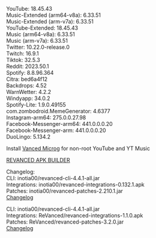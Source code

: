 YouTube: 18.45.43  
Music-Extended (arm64-v8a): 6.33.51  
Music-Extended (arm-v7a): 6.33.51  
YouTube-Extended: 18.45.43  
Music (arm64-v8a): 6.33.51  
Music (arm-v7a): 6.33.51  
Twitter: 10.22.0-release.0  
Twitch: 16.9.1  
Tiktok: 32.5.3  
Reddit: 2023.50.1  
Spotify: 8.8.96.364  
Citra: bed6a4f12  
Backdrops: 4.52  
WarnWetter: 4.2.2  
Windyapp: 34.0.2  
Spotify-Lite: 1.9.0.49155  
com.zombodroid.MemeGenerator: 4.6377  
Instagram-arm64: 275.0.0.27.98  
Facebook-Messenger-arm64: 441.0.0.0.20  
Facebook-Messenger-arm: 441.0.0.0.20  
DuoLingo: 5.134.2  

Install [Vanced Microg](https://github.com/TeamVanced/VancedMicroG/releases) for non-root YouTube and YT Music  

[REVANCED APK BUILDER](https://github.com/alsyundawy/revanced-apk-builder/)  

Changelog:  
CLI: inotia00/revanced-cli-4.4.1-all.jar  
Integrations: inotia00/revanced-integrations-0.132.1.apk  
Patches: inotia00/revanced-patches-2.210.1.jar  
[Changelog](https://github.com/inotia00/revanced-patches/releases/tag/v2.210.1)

CLI: inotia00/revanced-cli-4.4.1-all.jar  
Integrations: ReVanced/revanced-integrations-1.1.0.apk  
Patches: ReVanced/revanced-patches-3.2.0.jar  
[Changelog](https://github.com/ReVanced/revanced-patches/releases/tag/v3.2.0)  
